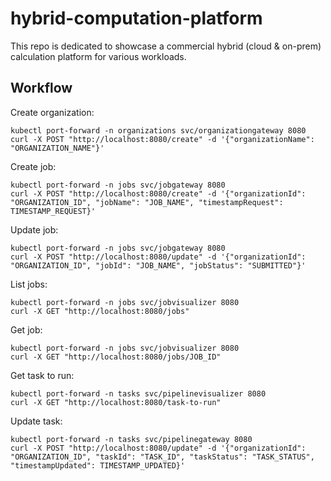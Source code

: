 # hybrid-computation-platform

This repo is dedicated to showcase a commercial hybrid (cloud &amp; on-prem) calculation platform for various workloads.

## Workflow

Create organization:

```shell
kubectl port-forward -n organizations svc/organizationgateway 8080
curl -X POST "http://localhost:8080/create" -d '{"organizationName": "ORGANIZATION_NAME"}'
```

Create job:

```shell
kubectl port-forward -n jobs svc/jobgateway 8080
curl -X POST "http://localhost:8080/create" -d '{"organizationId": "ORGANIZATION_ID", "jobName": "JOB_NAME", "timestampRequest": TIMESTAMP_REQUEST}'
```

Update job:

```shell
kubectl port-forward -n jobs svc/jobgateway 8080
curl -X POST "http://localhost:8080/update" -d '{"organizationId": "ORGANIZATION_ID", "jobId": "JOB_NAME", "jobStatus": "SUBMITTED"}'
```

List jobs:

```shell
kubectl port-forward -n jobs svc/jobvisualizer 8080
curl -X GET "http://localhost:8080/jobs"
```

Get job:

```shell
kubectl port-forward -n jobs svc/jobvisualizer 8080
curl -X GET "http://localhost:8080/jobs/JOB_ID"
```

Get task to run:

```shell
kubectl port-forward -n tasks svc/pipelinevisualizer 8080
curl -X GET "http://localhost:8080/task-to-run"
```

Update task:

```shell
kubectl port-forward -n tasks svc/pipelinegateway 8080
curl -X POST "http://localhost:8080/update" -d '{"organizationId": "ORGANIZATION_ID", "taskId": "TASK_ID", "taskStatus": "TASK_STATUS", "timestampUpdated": TIMESTAMP_UPDATED}'
```
